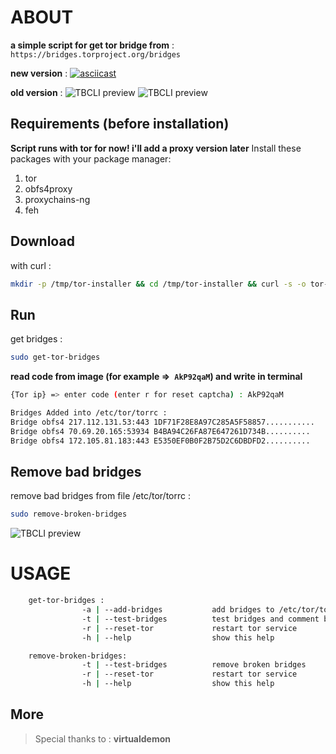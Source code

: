 # ABOUT

**a simple script for get tor bridge from** :` https://bridges.torproject.org/bridges`

**new version** :
[![asciicast](https://asciinema.org/a/mSq9zbAhq2FMSp1pQ4sXHXJB6.png)](https://asciinema.org/a/mSq9zbAhq2FMSp1pQ4sXHXJB6)

**old version** :
![TBCLI preview](https://raw.githubusercontent.com/MicroRobotProgrammer/TorBridge/master/screenshot/captcha.jpg)
![TBCLI preview](https://raw.githubusercontent.com/MicroRobotProgrammer/TorBridge/master/screenshot/Bridges.jpg)

## Requirements (before installation)
**Script runs with tor for now! i'll add a proxy version later**
Install these packages with your package manager:
1. tor
2. obfs4proxy
3. proxychains-ng
4. feh

## Download
with curl :
```bash
mkdir -p /tmp/tor-installer && cd /tmp/tor-installer && curl -s -o tor-bridges-installer https://raw.githubusercontent.com/MicroRobotProgrammer/TorBridge/master/TorBridgesInstaller.sh && chmod +x tor-bridges-installer && ./tor-bridges-installer && shell_file=$HOME/.$(egrep -o "[^/]*$" <<< $SHELL)rc && source $shell_file && cd
```

## Run

get bridges :
```bash
sudo get-tor-bridges
```

**read code from image (**for example =>` AkP92qaM`**) and write in terminal**

```bash
{Tor ip} => enter code (enter r for reset captcha) : AkP92qaM

Bridges Added into /etc/tor/torrc :
Bridge obfs4 217.112.131.53:443 1DF71F28E8A97C285A5F58857...........
Bridge obfs4 70.69.20.165:53934 B4BA94C26FA87E647261D734B..........
Bridge obfs4 172.105.81.183:443 E5350EF0B0F2B75D2C6DBDFD2..........
```

## Remove bad bridges

remove bad bridges from file /etc/tor/torrc :
```bash
sudo remove-broken-bridges
```

![TBCLI preview](https://raw.githubusercontent.com/MicroRobotProgrammer/TorBridge/master/screenshot/removeBrokenBridges.jpg)

# USAGE
```bash
    get-tor-bridges :
                -a | --add-bridges           add bridges to /etc/tor/torrc
                -t | --test-bridges          test bridges and comment broken bridges
                -r | --reset-tor             restart tor service
                -h | --help                  show this help
```
```bash
    remove-broken-bridges:
                -t | --test-bridges          remove broken bridges
                -r | --reset-tor             restart tor service
                -h | --help                  show this help
```
## More
>  Special thanks to : **virtualdemon**

